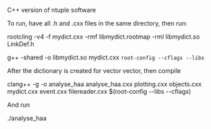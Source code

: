 C++ version of ntuple software

To run, have all .h and .cxx files in the same directory, then run:



rootcling -v4 -f mydict.cxx  -rmf libmydict.rootmap -rml libmydict.so  LinkDef.h




g++ -shared -o libmydict.so mydict.cxx `root-config --cflags --libs`



After the dictionary is created for vector vector, then compile



clang++ -g -o analyse_haa analyse_haa.cxx plotting.cxx objects.cxx mydict.cxx event.cxx filereader.cxx $(root-config --libs --cflags)



And run



./analyse_haa
